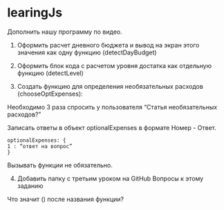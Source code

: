# learingJs
Дополнить нашу программу по видео.

1) Оформить расчет дневного бюджета  и вывод на экран этого значения как одну функцию (detectDayBudget)

2) Оформить блок кода с расчетом уровня достатка как отдельную функцию (detectLevel)


3) Создать функцию для определения необязательных расходов (chooseOptExpenses):

Необходимо 3 раза спросить у пользователя “Статья необязательных расходов?”

Записать ответы в объект optionalExpenses в формате Номер - Ответ.

    optionalExpenses: {
    1 : “ответ на вопрос”
    }

Вызывать функции не обязательно.

4) Добавить папку с третьим уроком на GitHub
Вопросы к этому заданию

Что значит () после названия функции?